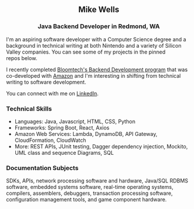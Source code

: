 <h2 align="center">Mike Wells</h2>

<h3 align="center">Java Backend Developer in Redmond, WA</h3>

<p>I'm an aspiring software developer with a Computer Science degree and a background in technical writing at both Nintendo and a variety of Silicon Valley companies. You can see some of my projects in the pinned repos below.</p>

<p>I recently completed <a href="https://www.bloomtech.com/courses/backend-development">Bloomtech's Backend Development program</a> that was co-developed with <a href="https://amazontechnicalacademy.com/training-providers">Amazon</a> and I'm interesting in shifting from technical writing to software development.</p>

You can connect with me on <a href="https://linkedin.com/in/michael-david-wells/" target="blank">LinkedIn</a>.

<h3 align="left">Technical Skills</h3>
<ul>
  <li>Languages: Java, Javascript, HTML, CSS, Python</li>
  <li>Frameworks: Spring Boot, React, Axios</li>
  <li>Amazon Web Services: Lambda, DynamoDB, API Gateway, CloudFormation, CloudWatch</li>
  <li>More: REST APIs, JUnit testing, Dagger dependency injection, Mockito, UML class and sequence Diagrams, SQL</li>
</ul>

<h3 align="left">Documentation Subjects</h3>
<p>SDKs, APIs, network processing software and hardware, Java/SQL RDBMS software, embedded systems software, real-time operating systems, compilers, assemblers, debuggers, transaction processing software, configuration management tools, and game component hardware.</p>
